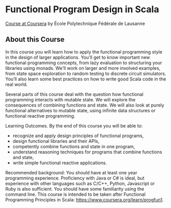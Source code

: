 # Functional Program Design in Scala

[Course at Coursera](https://www.coursera.org/learn/progfun2/home/welcome) by École Polytechnique Fédérale de Lausanne

## About this Course

In this course you will learn how to apply the functional programming style in the design of larger applications. You'll get to know important new functional programming concepts, from lazy evaluation to structuring your libraries using monads. We'll work on larger and more involved examples, from state space exploration to random testing to discrete circuit simulators. You’ll also learn some best practices on how to write good Scala code in the real world.

Several parts of this course deal with the question how functional programming interacts with mutable state. We will explore the consequences of combining functions and state. We will also look at purely functional alternatives to mutable state, using infinite data structures or functional reactive programming.

Learning Outcomes. By the end of this course you will be able to:

 - recognize and apply design principles of functional programs,
 - design functional libraries and their APIs,
 - competently combine functions and state in one program,
 - understand reasoning techniques for programs that combine 
   functions and state,
 - write simple functional reactive applications.

Recommended background: You should have at least one year programming experience. Proficiency with Java or C# is ideal, but experience with other languages such as C/C++, Python, Javascript or Ruby is also sufficient. You should have some familiarity using the command line. This course is intended to be taken after Functional Programming Principles in Scala: https://www.coursera.org/learn/progfun1.
